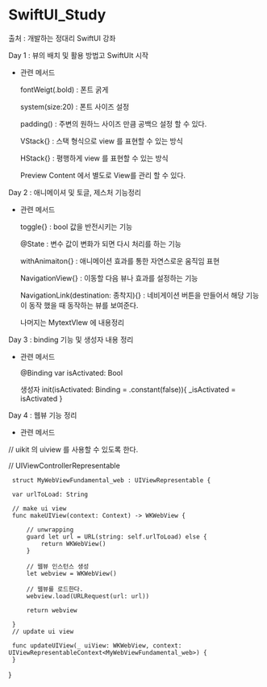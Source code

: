 # SwiftUI_Study
출처 : 개발하는 정대리 SwiftUI 강좌

Day 1 : 뷰의 배치 및 활용 방법고 SwiftUIt 시작
  
  - 관련 메서드 
 
    fontWeigt(.bold) : 폰트 굵게
 
    system(size:20) : 폰트 사이즈 설정
 
    padding() : 주변의 원하느 사이즈 만큼 공백으 설정 할 수 있다.
 
    VStack{} : 스택 형식으로 view 를 표현할 수 있는 방식
 
    HStack{} : 평행하게 view 를 표현할 수 있는 방식
 
    Preview Content 에서 별도로 View를 관리 할 수 있다.
 
 Day 2 : 애니메이셔 및 토글, 제스처 기능정리
 
  - 관련 메서드
 
    toggle{} : bool 값을 반전시키는 기능
 
    @State : 변수 값이 변화가 되면 다시 처리를 하는 기능
 
    withAnimaiton{} : 애니메이션 효과를 통한 자연스로운 움직임 표현
 
    NavigationView{} : 이동할 다음 뷰나 효과를 설정하는 기능
 
    NavigationLink(destination: 종착지){} : 네비게이션 버튼을 만들어서 해당 기능이 동작 했을 때
    동작하는 뷰를 보여준다.
 
    나머지는 MytextVIew 에 내용정리
    
  Day 3 : binding 기능 및 생성자 내용 정리
   
   - 관련 메서드
    
     @Binding
     var isActivated: Bool
     
     
     생성자
     init(isActivated: Binding<Bool> = .constant(false)){
     _isActivated = isActivated }
  
  Day 4 : 웹뷰 기능 정리
  
  - 관련 메서드
    
 // uikit 의 uiview 를 사용할 수 있도록 한다.
 
 // UIViewControllerRepresentable
 
     struct MyWebViewFundamental_web : UIViewRepresentable {
         
     var urlToLoad: String
     
     // make ui view
     func makeUIView(context: Context) -> WKWebView {
         
         // unwrapping
         guard let url = URL(string: self.urlToLoad) else {
             return WKWebView()
         }
         
         // 웹뷰 인스턴스 생성
         let webview = WKWebView()
         
         // 웹뷰를 로드한다.
         webview.load(URLRequest(url: url))
         
         return webview
         
     }
     // update ui view
     
     func updateUIView(_ uiView: WKWebView, context: UIViewRepresentableContext<MyWebViewFundamental_web>) {
     }
     
 }
